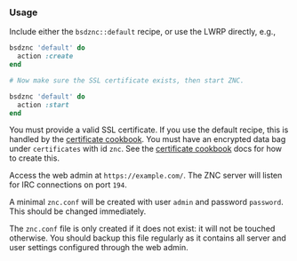### Usage

Include either the `bsdznc::default` recipe,
or use the LWRP directly, e.g.,

```ruby
bsdznc 'default' do
  action :create
end

# Now make sure the SSL certificate exists, then start ZNC.

bsdznc 'default' do
  action :start
end
```

You must provide a valid SSL certificate.
If you use the default recipe, this is handled by the [certificate cookbook].
You must have an encrypted data bag under `certificates` with id `znc`.
See the [certificate cookbook] docs for how to create this.

Access the web admin at `https://example.com/`.
The ZNC server will listen for IRC connections on port `194`.

A minimal `znc.conf` will be created
with user `admin` and password `password`.
This should be changed immediately.

The `znc.conf` file is only created if it does not exist:
it will not be touched otherwise.
You should backup this file regularly as it contains
all server and user settings configured through the web admin.

[certificate cookbook]: https://supermarket.chef.io/cookbooks/certificate

